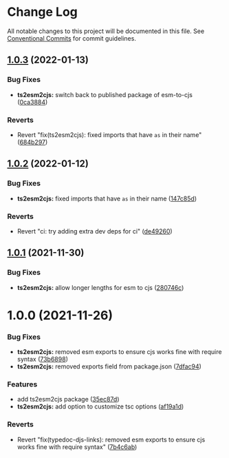 # Change Log

All notable changes to this project will be documented in this file.
See [Conventional Commits](https://conventionalcommits.org) for commit guidelines.

## [1.0.3](https://github.com/sapphiredev/documentation-plugins/compare/@sapphire/docusaurus-plugin-ts2esm2cjs@1.0.2...@sapphire/docusaurus-plugin-ts2esm2cjs@1.0.3) (2022-01-13)

### Bug Fixes

-   **ts2esm2cjs:** switch back to published package of esm-to-cjs ([0ca3884](https://github.com/sapphiredev/documentation-plugins/commit/0ca388495cf91a7c4ab19c24bd48e0d992e0f821))

### Reverts

-   Revert "fix(ts2esm2cjs): fixed imports that have `as` in their name" ([684b297](https://github.com/sapphiredev/documentation-plugins/commit/684b2975f08df8a00ed2a6f5576770e6c7168383))

## [1.0.2](https://github.com/sapphiredev/documentation-plugins/compare/@sapphire/docusaurus-plugin-ts2esm2cjs@1.0.1...@sapphire/docusaurus-plugin-ts2esm2cjs@1.0.2) (2022-01-12)

### Bug Fixes

-   **ts2esm2cjs:** fixed imports that have `as` in their name ([147c85d](https://github.com/sapphiredev/documentation-plugins/commit/147c85db866ac0544b4bcc62aa5e54a9f3009903))

### Reverts

-   Revert "ci: try adding extra dev deps for ci" ([de49260](https://github.com/sapphiredev/documentation-plugins/commit/de49260d4d8c4be4bb27d53f13472946e4cd3700))

## [1.0.1](https://github.com/sapphiredev/documentation-plugins/compare/@sapphire/docusaurus-plugin-ts2esm2cjs@1.0.0...@sapphire/docusaurus-plugin-ts2esm2cjs@1.0.1) (2021-11-30)

### Bug Fixes

-   **ts2esm2cjs:** allow longer lengths for esm to cjs ([280746c](https://github.com/sapphiredev/documentation-plugins/commit/280746cbf7120c9baddf8deac436ea0a9ba1835e))

# 1.0.0 (2021-11-26)

### Bug Fixes

-   **ts2esm2cjs:** removed esm exports to ensure cjs works fine with require syntax ([73b6898](https://github.com/sapphiredev/documentation-plugins/commit/73b6898881374259f9a38b74fe741cf46a468e06))
-   **ts2esm2cjs:** removed exports field from package.json ([7dfac94](https://github.com/sapphiredev/documentation-plugins/commit/7dfac9464b28caa8e2d0dc03040a1b38f6b02d68))

### Features

-   add ts2esm2cjs package ([35ec87d](https://github.com/sapphiredev/documentation-plugins/commit/35ec87dd8743aecc57c344b1d2d4ae88038fcd7b))
-   **ts2esm2cjs:** add option to customize tsc options ([af19a1d](https://github.com/sapphiredev/documentation-plugins/commit/af19a1d8473b8a3723933f87f8a0c6f79e98ebc7))

### Reverts

-   Revert "fix(typedoc-djs-links): removed esm exports to ensure cjs works fine with require syntax" ([7b4c6ab](https://github.com/sapphiredev/documentation-plugins/commit/7b4c6ab434265903213d7d965b0e927912b1aba1))
